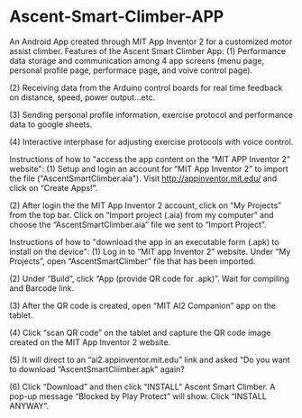 # Ascent-Smart-Climber-APP
An Android App created through MIT App Inventor 2 for a customized motor assist climber.
Features of the Ascent Smart Climber App:
(1) Performance data storage and communication among 4 app screens (menu page, personal profile page, performace page, and voive control page).

(2) Receiving data from the Arduino control boards for real time feedback on distance, speed, power output...etc.

(3) Sending personal profile information, exercise protocol and performance data to google sheets.

(4) Interactive interphase for adjusting exercise protocols with voice control.

Instructions of how to "access the app content on the “MIT APP Inventor 2” website":
(1)	Setup and login an account for “MIT App Inventor 2” to import the file ("AscentSmartClimber.aia"). Visit http://appinventor.mit.edu/ and click on “Create Apps!”.

(2) After login the the MIT App Inventor 2 account, click on “My Projects” from the top bar. Click on “Import project (.aia) from my computer” and choose the “AscentSmartClimber.aia” file we sent to “Import Project”. 

Instructions of how to "download the app in an executable form (.apk) to install on the device":
(1) Log in to “MIT app Inventor 2” website. Under “My Projects”, open “AscentSmartClimber” file that has been imported.

(2) Under “Build”, click “App (provide QR code for .apk)”. Wait for compiling and Barcode link. 

(3) After the QR code is created, open “MIT AI2 Companion” app on the tablet. 

(4) Click “scan QR code” on the tablet and capture the QR code image created on the MIT App Inventor 2 website. 

(5) It will direct to an “ai2.appinventor.mit.edu” link and asked “Do you want to download “AscentSmartCliimber.apk” again?  

(6) Click “Download” and then click “INSTALL” Ascent Smart Climber. A pop-up message “Blocked by Play Protect” will show. Click “INSTALL ANYWAY”. 
